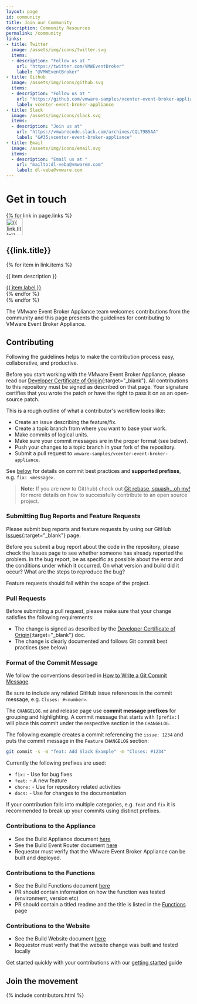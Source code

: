 ```yaml
---
layout: page
id: community
title: Join our Community
description: Community Resources
permalink: /community
links:
- title: Twitter
  image: /assets/img/icons/twitter.svg
  items:
  - description: "Follow us at "
    url: "https://twitter.com/VMWEventBroker"
    label: "@VMWEventBroker"
- title: Github
  image: /assets/img/icons/github.svg
  items:
  - description: "Follow us at "
    url: "https://github.com/vmware-samples/vcenter-event-broker-appliance"
    label: vcenter-event-broker-appliance
- title: Slack
  image: /assets/img/icons/slack.svg
  items:
  - description: "Join us at"
    url: "https://vmwarecode.slack.com/archives/CQLT9B5AA"
    label: "&#35;vcenter-event-broker-appliance"
- title: Email
  image: /assets/img/icons/email.svg
  items: 
  - description: "Email us at "
    url: "mailto:dl-veba@vmwarem.com"
    label: dl-veba@vmware.com
---
```


# Get in touch

<div class="container pb-3 pt-0">
  <div class="row justify-content-md-center">
    {% for link in page.links %}
    <div class="col-md-3 community-item text-center pt-2">
      <div class="icon mt-2">
        <img src="{{ link.image | relative_url }}" style="height: 45px;" alt="{{ link.title}}">
      </div>
      <h2 class="mt-2">{{link.title}}</h2>
      {% for item in link.items %}
      <div class="link-description">
        <p class="mb-0 pb-0">{{ item.description }}</p>
        <span class="mt-0 pt-0"><a href="{{ item.url }}" target="_blank">{{ item.label }}</a></span>
      </div>
      {% endfor %}
    </div>
    {% endfor %}
  </div>
</div>

The VMware Event Broker Appliance team welcomes contributions from the community and this page presents the guidelines for contributing to VMware Event Broker Appliance.

## Contributing

Following the guidelines helps to make the contribution process easy,
collaborative, and productive.

Before you start working with the VMware Event Broker Appliance, please read our
[Developer Certificate of Origin](https://cla.vmware.com/dco){:target="_blank"}.
All contributions to this repository must be signed as described on that page.
Your signature certifies that you wrote the patch or have the right to pass it
on as an open-source patch.

This is a rough outline of what a contributor's workflow looks like:

- Create an issue describing the feature/fix.
- Create a topic branch from where you want to base your work.
- Make commits of logical units.
- Make sure your commit messages are in the proper format (see below).
- Push your changes to a topic branch in your fork of the repository.
- Submit a pull request to `vmware-samples/vcenter-event-broker-appliance`.

See [below](#format-of-the-commit-message) for details on commit best practices
and **supported prefixes**, e.g. `fix: <message>`.

> **Note:** If you are new to Git(hub) check out [Git rebase, squash...oh
> my!](https://www.mgasch.com/2021/05/git-basics/) for more details on how to
> successfully contribute to an open source project.

### Submitting Bug Reports and Feature Requests

Please submit bug reports and feature requests by using our GitHub
[Issues](https://github.com/vmware-samples/vcenter-event-broker-appliance/issues){:target="_blank"}
page.

Before you submit a bug report about the code in the repository, please check
the Issues page to see whether someone has already reported the problem. In the
bug report, be as specific as possible about the error and the conditions under
which it occurred. On what version and build did it occur? What are the steps to
reproduce the bug?

Feature requests should fall within the scope of the project.

### Pull Requests

Before submitting a pull request, please make sure that your change satisfies
the following requirements:

- The change is signed as described by the [Developer Certificate of
  Origin](https://cla.vmware.com/dco){:target="_blank"} doc.
- The change is clearly documented and follows Git commit best practices (see
  below)

### Format of the Commit Message

We follow the conventions described in [How to Write a Git Commit
Message](http://chris.beams.io/posts/git-commit/).

Be sure to include any related GitHub issue references in the commit message,
e.g. `Closes: #<number>`.

The `CHANGELOG.md` and release page use **commit message prefixes** for grouping
and highlighting. A commit message that starts with `[prefix:] ` will place this
commit under the respective section in the `CHANGELOG`.

The following example creates a commit referencing the `issue: 1234` and puts
the commit message in the `Feature` `CHANGELOG` section:

```bash
git commit -s -m "feat: Add Slack Example" -m "Closes: #1234"
```

Currently the following prefixes are used:

- `fix:` - Use for bug fixes
- `feat:` - A new feature
- `chore:` - Use for repository related activities
- `docs:` - Use for changes to the documentation

If your contribution falls into multiple categories, e.g. `feat` and `fix` it is
recommended to break up your commits using distinct prefixes.

### Contributions to the Appliance

- See the Build Appliance document [here](/kb/contribute-appliance)
- See the Build Event Router document [here](/kb/contribute-eventrouter)
- Requestor must verify that the VMware Event Broker Appliance can be built and deployed.

### Contributions to the Functions

- See the Build Functions document [here](/kb/contribute-functions)
- PR should contain information on how the function was tested (environment, version etc)
- PR should contain a titled readme and the title is listed in the [Functions](/examples) page

### Contributions to the Website

- See the Build Website document [here](/kb/contribute-functions)
- Requestor must verify that the website change was built and tested locally

Get started quickly with your contributions with our [getting started](/kb/contribute-start) guide

## Join the movement

<div id="contributors-veba" class="section section-background-{{ page.backgrounds.team }} p-3">
    {% include contributors.html %}
</div>
